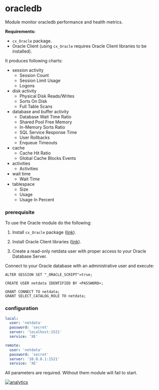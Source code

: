 # oracledb

Module monitor oracledb performance and health metrics.

**Requirements:**
 - `cx_Oracle` package.
 - Oracle Client (using `cx_Oracle` requires Oracle Client libraries to be installed).

It produces following charts:
 - session activity
   - Session Count
   - Session Limit Usage
   - Logons
 - disk activity
   - Physical Disk Reads/Writes
   - Sorts On Disk
   - Full Table Scans
 - database and buffer activity
   - Database Wait Time Ratio
   - Shared Pool Free Memory
   - In-Memory Sorts Ratio
   - SQL Service Response Time
   - User Rollbacks
   - Enqueue Timeouts
 - cache
   - Cache Hit Ratio
   - Global Cache Blocks Events
 - activities
   - Activities
 - wait time
   - Wait Time
 - tablespace
   - Size
   - Usage
   - Usage In Percent

### prerequisite

To use the Oracle module do the following:

1. Install `cx_Oracle` package ([link](https://cx-oracle.readthedocs.io/en/latest/installation.html#install-cx-oracle)).

2. Install Oracle Client libraries ([link](https://cx-oracle.readthedocs.io/en/latest/installation.html#install-oracle-client)).

3. Create a read-only netdata user with proper access to your Oracle Database Server.

Connect to your Oracle database with an administrative user and execute:

```
ALTER SESSION SET "_ORACLE_SCRIPT"=true;

CREATE USER netdata IDENTIFIED BY <PASSWORD>;

GRANT CONNECT TO netdata;
GRANT SELECT_CATALOG_ROLE TO netdata;

``` 

### configuration

```yaml
local:
  user: 'netdata'
  password: 'secret'
  server: 'localhost:1521'
  service: 'XE'

remote:
  user: 'netdata'
  password: 'secret'
  server: '10.0.0.1:1521'
  service: 'XE'
```

All parameters are required. Without them module will fail to start.

[![analytics](https://www.google-analytics.com/collect?v=1&aip=1&t=pageview&_s=1&ds=github&dr=https%3A%2F%2Fgithub.com%2Fnetdata%2Fnetdata&dl=https%3A%2F%2Fmy-netdata.io%2Fgithub%2Fcollectors%2Fpython.d.plugin%2Foracledb%2FREADME&_u=MAC~&cid=5792dfd7-8dc4-476b-af31-da2fdb9f93d2&tid=UA-64295674-3)]()
